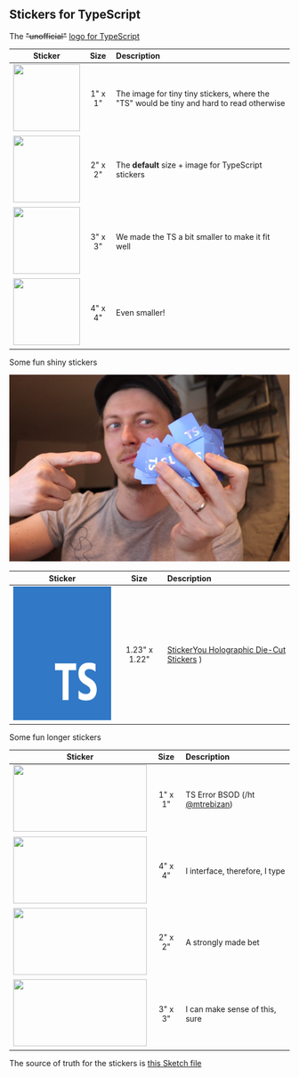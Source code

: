 ## Stickers for TypeScript

The ~~"unofficial"~~ [logo for TypeScript](https://www.staging-typescript.org/branding)




| Sticker       | Size           | Description |
| ----------------- |:-------------:| :----- |
| <img src="images/1x1 Inch.png" width=120 height=120> | 1" x 1" | The image for tiny tiny stickers, where the "TS" would be tiny and hard to read otherwise |
| <img src="images/2x2 Inches.png" width=120 height=120> | 2" x 2" | The **default** size + image for TypeScript stickers |
| <img src="images/3x3 Inches.png" width=120 height=120> | 3" x 3" | We made the TS a bit smaller to make it fit well |
| <img src="images/4x4 Inches.png" width=120 height=120> | 4" x 4" | Even smaller! |

Some fun shiny stickers

<img src="pics/misc-shiny.jpg">

| Sticker       | Size           | Description |
| ----------------- |:-------------:| :----- |
| <img src="images/square-ts-lot-of-overflow.png" width=240 height=240> | 1.23" x 1.22" | [StickerYou Holographic Die-Cut Stickers](https://www.stickeryou.com/products/holographic-die-cut-stickers/857?utm_campaign=holographiccontentlaunch05052020&utm_medium=email&utm_source=klaviyonewsletter&_ke=eyJrbF9lbWFpbCI6ICJzdGlja2VyeW91QG9ydGEuaW8iLCAia2xfY29tcGFueV9pZCI6ICJKTVF0ZlYifQ%3D%3D) ) |


Some fun longer stickers

| Sticker       | Size           | Description |
| ----------------- |:-------------:| :----- |
| <img src="images/2x1 Inch Rectangle alt 2 BSOD.png" width=240 height=120> | 1" x 1" | TS Error BSOD (/ht [@mtrebizan](https://twitter.com/mtrebizan/status/1171524687504924673)) |
| <img src="images/2x1 Inch Rectangle.png" width=240 height=120> | 4" x 4" | I interface, therefore, I type |
| <img src="images/2x1 Inch Rectangle alt.png" width=240 height=120> | 2" x 2" | A strongly made bet |
| <img src="images/2x1 Inch Rectangle alt 2.png" width=240 height=120> | 3" x 3" | I can make sense of this, sure |

The source of truth for the stickers is [this Sketch file](./stickers.sketch)
